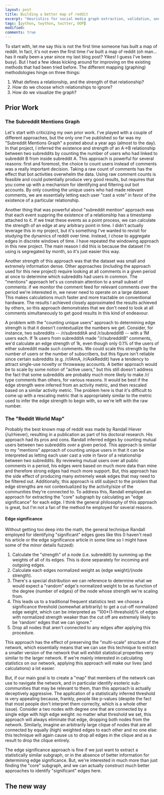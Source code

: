 ```yaml
---
layout: post
title: Building a better map of reddit
excerpt: "Heuristics for social media graph extraction, validation, and visualization"
tags: [python, twython, twitter, OOP]
modified:
comments: true
---
```


To start with, let me say this is not the first time someone has built a map of reddit. In fact, it's not even the first time
*I've* built a map of reddit (oh man... has it really been a year since my last blog post? Yikes! I guess I've been busy). But I had a 
few ideas kicking around for improving on the existing methods that had been tried before. The different mapping (graphing) methodologies
hinge on three things: 

1. What defines a relationship, and the strength of that relationship?
2. How do we choose which relationships to ignore?
3. How do we visualize the graph?

## Prior Work

### The Subreddit Mentions Graph

Let's start with criticizing my own prior work. I've played with a couple of different approaches, but the only one I've published so far
was my "Subreddit Mentions Graph" a posted about a year ago (almost to the day). In that project, I inferred the existence and strength of 
an A->B relationship between two subreddits by counting the number of users who had linked to subreddit B from inside subreddit A. This 
approach is powerful for several reasons: first and foremost, the choice to count users instead of comments was a really important decision.
Taking a raw count of comments has the effect that bot activities overwhelm the data. Using raw comment counts is feasible and could potentially
produce very good results, but requires that you come up with a mechanism for identifying and filtering out bot accounts. By only counting the
unique users who had made relevant comments, we are essentially letting each user "cast a vote" in favor of the existence of a particular relationship.

Another thing that was powerful about "subreddit mention" approach was that each event suppring the existence of a relationship has a timestamp
attached to it. If we treat these events as a point process, we can calculate the strength of an edge at any arbitrary point in time. I didn't 
actually leverage this in my project, but it's something I've wanted to revisit for studying the dynamics of reddit over time. Instead, I chose
to aggregate edges in discrete windows of time. I have repeated the windowing approach in this new project. The main reason I did this is because
the dataset I'm using is segregated by month, so it's just easier this way.

Another strength of this approach was that the dataset was small and extremely information dense. Other approaches (including the approach used
for this new project) require looking at all comments in a given period at once to determine which subreddits had users in common. The "mentions" approach let's us constrain attention to a small subset of comments: if we monitor the comment feed for relevant comments over the period we're
interested in, we never need to operate on a large dataset. This makes calculations much faster and more tractable on conventional hardware. The
results I achieved closely approximated the results achieved by others, so this approach demonstrates that we don't need to look at all comments
simultaneously to get good results in this kind of endeavour. 

A problem with the "counting unique users" approach to determining edge strength is that it doesn't contextualize the numbers we get. Consider, 
for instance, two subreddits -- /r/subredditA and /r/subredditB -- with a 1M users each. If 1k users from subredditA made "/r/subredditB" comments, 
we'd calculate an edge strength of 1k, even though only 0.1% of the users of either subreddit made such comments. We could scale this strength by
the number of users or the number of subscribers, but this figure isn't reliable since certain subreddits (e.g. /r/IAmA, /r/AskReddit) have a 
tendency to attract single-use novelty or throwaway accounts. A better approach would be to scale by some notion of "active users," but this still 
doesn't address the fact that some subreddits are probably much more likely to make /r/<subreddit> type comments than others, for various reasons. It
would be best if the edge strength were inferred from an activity metric, and then rescaled based on a similar activity metric. The problem here is 
that it's difficult to come up with a rescaling metric that is appropriately similar to the metric used to infer the edge strength to begin with, so
we're left with the raw number.

### The "Reddit World Map"

Probably the best known map of reddit was made by Randall Hiever (/u/rhiever), resulting in a publication as part of his doctoral research. His
approach had its pros and cons. Randall inferred edges by counting mutual users between two subreddits over a given period. This approach is similar
to my "mentions" approach of counting unique users in that it can be interpreted as letting each user cast a vote in favor of a relationship
between two subreddits. By reviewing mutual users over all public comments in a period, his edges were based on much more data than mine and
therefore strong edges had much more support. But, this approach has the side effect of producing many extremely weak edges that may need to be 
filtered out. Additionally, this  approach is still subject to the problem that edge strengths are not contextualized by the activity/size of the
communities they're connected to. To address this, Randall employed an approach for extracting the "core" subgraph by calculating an "edge 
significance" for each edge. I think the general philosophy of this approach is great, but I'm not a fan of the method he employed for several
reasons.

#### Edge significance

Without getting too deep into the math, the general technique Randall employed for identifying "significant" edges goes like this (I haven't read  
his article or the edge significance article in some time so I might have some of the minor details fuzzed):

1. Calculate the "strength" of a node (i.e. subreddit) by summing up the weights of all of its edges. This is done separately for incoming and outgoing edges.
2. Calculate each edges normalized weight as (edge weight)/(node strength).
3. There's a special distribution we can reference to determine what we would expect a "random" edge's normalized weight to be as function of the degree (number of edges) of the node whose strength we're scaling from. 
4. This leads us to a traditional frequent statistics test: we choose a significance threshold (somewhat arbitrarily) to get a cut-off normalized edge weight, which can be interpreted as "100*(1-threshold)% of edges with normalized strength weaker than the cut off are extremely likely to be 'random' edges that we can ignore."
5. Drop all nodes that aren't connected to any edges after applying this procedure.

This approach has the effect of preserving the "multi-scale" structure of the network, which essentially means that we can use this technique to 
extract a smaller version of the network that will exhibit statistical properties very similar to the larger network. If we're mainly interested in
calculating statistics on our network, applying this approach will make our lives (and calculations) a lot easier. 

But, if our main goal is to create a "map" that members of the network can use to navigate the network, and in particular identify esoteric
sub-communities that may be relevant to them, than this approach is actually deceptively aggressive. The application of a statistically inferred
threshold is very appealing because, frankly, people like p-values (despite the fact that most people don't interpret them correclty, which is a whole other issue). Consider a two nodes with degree one that are connected by a single edge with high edge weight: no matter what threshold we set,
this approach will always eliminate that edge, dropping both nodes from the network. Similarly, imagine an arbitrarily large clique of nodes that
are all connected by equally (high) weighted edges to each other and no one else: this technique will again cause us to drop all edges in the clique 
and as a result to drop the clique entirely.

The edge significance approach is fine if we just want to extract a statistically similar subgraph, or in the absence of better information for determining edge significance. But, we're interested in much more than just finding the "core" subgraph, and we can actually construct much better
approaches to identify "significant" edges here.

## The new way